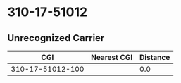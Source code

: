 # 310-17-51012
## Unrecognized Carrier


| CGI | Nearest CGI | Distance |
|-----|-------------|----------|
| 310-17-51012-100 |  | 0.0 |
